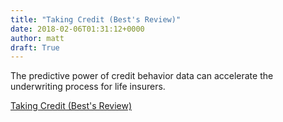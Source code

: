 ```yaml
---
title: "Taking Credit (Best's Review)"
date: 2018-02-06T01:31:12+0000
author: matt
draft: True
---
```

The predictive power of credit behavior data can accelerate the underwriting process for life insurers.

[ Taking Credit (Best's Review) ]( http://www.rgare.com/docs/default-source/newsletters-articles/12-17-pgs-016-016-insight-risk-adviser.pdf?sfvrsn=3a86a588_0 )
